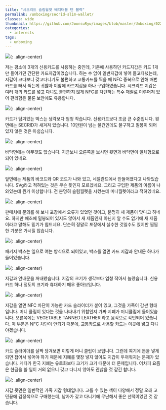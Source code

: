 ```yaml
---
title: "시크리드 슬림월렛 베지터블 탠 블랙"
permalink: /unboxing/secrid-slim-wallet/
classes: wide
thumbnail: https://github.com/JoonsuRyu/images/blob/master/Unboxing/022/00.jpg?raw=true
categories:
  - interests
tags:
  - unboxing
---
```


![](https://github.com/JoonsuRyu/images/blob/master/Unboxing/022/00.jpg?raw=true){: .align-center}

저는 평소에 3개의 신용카드를 사용하는 중인데, 기존에 사용하던 카드지갑은 카드 1개만 들어가던 간단한 카드지갑이었습니다. 하는 수 없이 일반지갑에 넣어 들고다녔는데, 지갑이 크다보니 갖고다니기도 불편하고 교통카드를 찍을 때 NFC 중복으로 인해 매번 카드를 빼서 찍는게 귀찮아 이참에 카드지갑을 하나 구입하였습니다. 시크리드 지갑은 여러 개의 카드를 넣고 다녀도 불편하지 않게 NFC를 차단하는 특수 재질로 이루어져 있어 편리함은 물론 보안에도 유용합니다.

![](https://github.com/JoonsuRyu/images/blob/master/Unboxing/022/01.jpg?raw=true){: .align-center}

카드가 담겨있는 박스는 생각보다 엄청 작습니다. 신용카드보다 조금 큰 수준입니다. 윗면에는 SECRID가 새겨져 있습니다. 10만원이 넘는 물건인데도 불구하고 밀봉이 되어 있지 않은 것은 아쉽습니다.

![](https://github.com/JoonsuRyu/images/blob/master/Unboxing/022/02.jpg?raw=true){: .align-center}

바닥면에는 아무것도 없습니다. 지금보니 오른쪽을 보시면 윗면과 바닥면이 일체형으로 되어 있네요.

![](https://github.com/JoonsuRyu/images/blob/master/Unboxing/022/03.jpg?raw=true){: .align-center}

앞면에는 제품의 바코드와 QR 코드가 나와 있고, 네덜란드에서 만들어졌다고 나와있습니다. SVg라고 적혀있는 것은 무슨 뜻인지 모르겠네요. 그리고 구입한 제품의 이름이 나와있는데 뭔가 이상합니다. 전 분명히 슬림월렛을 시켰는데 미니월렛이라고 적혀있네요.

![](https://github.com/JoonsuRyu/images/blob/master/Unboxing/022/04.jpg?raw=true){: .align-center}

판매처에 문의를 해 보니 포장에서 오류가 있었던 것이고, 분명히 새 제품이 맞다고 하네요. 하지만 애초에 밀봉되어 있지도 않아서 새 제품인지 아닌지 알 수도 없기에 새 제품이라고 말해도 믿기가 힘드네요. 단순히 정말로 포장에서 실수한 것일수도 있지만 찝찝한 기분은 가시질 않습니다.

![](https://github.com/JoonsuRyu/images/blob/master/Unboxing/022/05.jpg?raw=true){: .align-center}

패키지 박스는 옆으로 여는 방식으로 되어있고, 박스를 열면 카드 지갑과 안내문 하나가 들어있습니다.

![](https://github.com/JoonsuRyu/images/blob/master/Unboxing/022/06.jpg?raw=true){: .align-center}

지갑과 안내문을 꺼내봤습니다. 지갑의 크기가 생각보다 엄청 작아서 놀랐습니다. 신용카드 하나 정도의 크기라 휴대하기 매우 좋아보입니다.

![](https://github.com/JoonsuRyu/images/blob/master/Unboxing/022/07.jpg?raw=true){: .align-center}

지갑을 열면 NFC 차단이 가능한 카드 슬라이더가 붙어 있고, 그것을 가죽이 감싼 형태입니다. 머니 클립이 있다는 것을 나타내기 위함인지 가짜 지폐가 머니클립에 들어있습니다. 오른쪽에는 VEGETABLE TANNED LEATHER 라고 음각으로 각인되어 있습니다. 이 부분은 NFC 차단이 안되기 때문에, 교통카드로 사용할 카드는 이곳에 넣고 다녀야겠습니다.

![](https://github.com/JoonsuRyu/images/blob/master/Unboxing/022/08.jpg?raw=true){: .align-center}

카드 슬라이더를 살짝 당겨보면 이렇게 머니 클립이 보입니다. 그런데 여기에 돈을 넣게 되면 접어서 넣어야 하기 때문에 지폐를 몇장 넣지 않아도 지갑이 두꺼워지는 문제가 있습니다. 게다가 한국 지폐는 유로화보다 크기가 크기 때문에 더 문제입니다. 어차피 요즘은 현금을 쓸 일이 거의 없으니 갖고 다니지 않아도 괜찮을 것 같긴 합니다.

![](https://github.com/JoonsuRyu/images/blob/master/Unboxing/022/09.jpg?raw=true){: .align-center}

지갑 뒷면은 일반적인 가죽 지갑 형태입니다. 고를 수 있는 색이 다양해서 정말 오래 고민끝에 검정색으로 구매했는데, 남자가 갖고 다니기에 무난해서 좋은 선택이었던 것 같습니다.